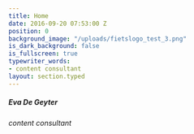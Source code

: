```yaml
---
title: Home
date: 2016-09-20 07:53:00 Z
position: 0
background_image: "/uploads/fietslogo_test_3.png"
is_dark_background: false
is_fullscreen: true
typewriter_words:
- content consultant
layout: section.typed
---
```


##### Eva De Geyter

###### <span id="typed">content consultant</span>